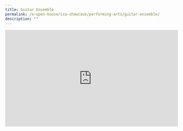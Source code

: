 ```yaml
---
title: Guitar Ensemble
permalink: /e-open-house/cca-showcase/performing-arts/guitar-ensemble/
description: ""
---
```

<center><iframe allowfullscreen="" allow="accelerometer; autoplay; clipboard-write; encrypted-media; gyroscope; picture-in-picture; web-share" frameborder="0" title="YouTube video player" src="https://www.youtube.com/embed/k4HnKkKQsK8" height="315" width="560"></iframe></center>